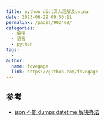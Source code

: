 ```yaml
---
title: python dict深入理解及guina
date: 2023-06-29 09:50:11
permalink: /pages/902409/
categories:
  - 编程
  - 语言
  - python
tags:
  - 
author: 
  name: fovegage
  link: https://github.com/fovegage
---
```

## 参考

- [json 不能 dumps datetime 解决办法](https://www.cnblogs.com/sunqim16/p/8005048.html)